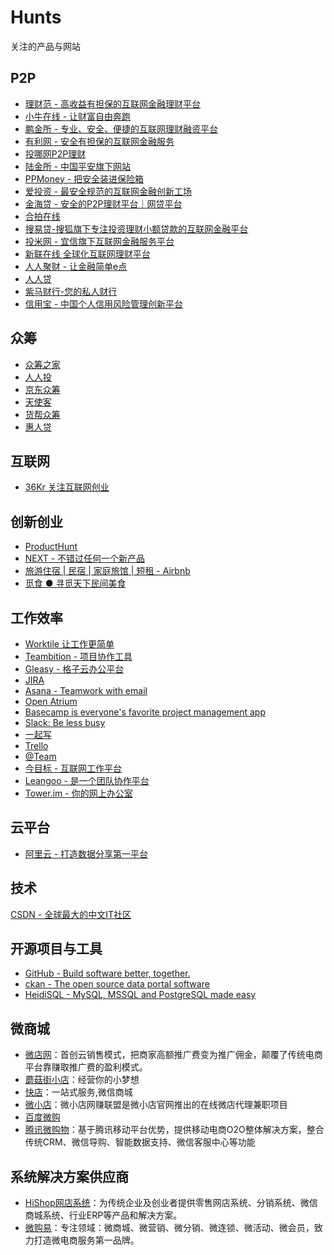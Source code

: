 # Hunts

关注的产品与网站

## P2P
* [理财范 - 高收益有担保的互联网金融理财平台](http://www.licaifan.com/)
* [小牛在线 - 让财富自由奔跑](http://www.xiaoniu88.com/)
* [鹏金所 - 专业、安全、便捷的互联网理财融资平台](http://www.penging.com/)
* [有利网 - 安全有担保的互联网金融服务](http://www.yooli.com/)
* [投哪网P2P理财](http://www.touna.cn/)
* [陆金所 - 中国平安旗下网站](http://www.lufax.com/)
* [PPMoney - 把安全装进保险箱](http://www.ppmoney.com/)
* [爱投资 - 最安全规范的互联网金融创新工场](http://www.itouzi.com/)
* [金海贷 - 安全的P2P理财平台｜网贷平台](https://www.jinhaidai.com/)
* [合拍在线](http://www.he-pai.cn/)
* [搜易贷-搜狐旗下专注投资理财小额贷款的互联网金融平台](https://www.souyidai.com/)
* [投米网 - 宜信旗下互联网金融服务平台](http://www.itoumi.com/)
* [新联在线 全球化互联网理财平台](http://www.newunion.cn/index.do)
* [人人聚财 - 让金融简单e点](http://www.rrjc.com/index.jsp)
* [人人贷](http://www.renrendai.com/)
* [紫马财行-您的私人财行](https://www.zimacaihang.com/)
* [信用宝 - 中国个人信用风险管理创新平台](http://www.xyb100.com/)

## 众筹

* [众筹之家](http://www.zczj.com/daohang/)
* [人人投](http://www.renrentou.com/)
* [京东众筹](http://z.jd.com/new.html)
* [天使客](http://www.angelclub.com/)
* [货帮众筹](http://www.daibang.com/crowdfund/)
* [惠人贷](http://www.huirendai.com/)

## 互联网
* [36Kr 关注互联网创业](http://36kr.com/)

## 创新创业
* [ProductHunt](http://www.producthunt.com/)
* [NEXT - 不错过任何一个新产品](http://www.next.36kr.com/posts)
* [旅游住宿 | 民宿 | 家庭旅馆 | 短租 - Airbnb](https://zh.airbnb.com/)
* [觅食 ● 寻觅天下民间美食](http://www.mishi.cn/)

## 工作效率
* [Worktile 让工作更简单](https://worktile.com/)
* [Teambition - 项目协作工具](https://www.teambition.com/)
* [Gleasy - 格子云办公平台](http://www.gleasy.com/)
* [JIRA](https://www.atlassian.com/software/jira)
* [Asana - Teamwork with email](https://asana.com/)
* [Open Atrium](http://openatrium.com/)
* [Basecamp is everyone's favorite project management app](https://basecamp.com/)
* [Slack: Be less busy](https://slack.com/)
* [一起写](https://yiqixie.com/)
* [Trello](https://trello.com/)
* [@Team](https://www.atteam.cn/)
* [今目标 - 互联网工作平台](http://www.jingoal.com/index.html)
* [Leangoo - 是一个团队协作平台](http://home.leangoo.com/)
* [Tower.im - 你的网上办公室](https://tower.im/)

## 云平台
* [阿里云 - 打造数据分享第一平台](http://www.aliyun.com/)

## 技术
[CSDN - 全球最大的中文IT社区](http://www.csdn.net/)

## 开源项目与工具
* [GitHub - Build software better, together.](https://github.com/)
* [ckan - The open source data portal software](http://ckan.org/)
* [HeidiSQL - MySQL, MSSQL and PostgreSQL made easy](http://www.heidisql.com/)


## 微商城


* [微店网](http://www.okwei.com/)：首创云销售模式，把商家高额推广费变为推广佣金，颠覆了传统电商平台靠赚取推广费的盈利模式。
* [蘑菇街小店](http://www.xiaodian.com/)：经营你的小梦想
* [快店](http://www.veigou.com/)：一站式服务,微信商城
* [微小店](http://v.weixiaodian.com/)：微小店网赚联盟是微小店官网推出的在线微店代理兼职项目
* [百度微购](http://weigou.baidu.com/)
* [腾讯微购物](http://weigou.qq.com/)：基于腾讯移动平台优势，提供移动电商O2O整体解决方案，整合传统CRM、微信导购、智能数据支持、微信客服中心等功能

## 系统解决方案供应商

* [HiShop网店系统](http://www.hishop.com.cn/)：为传统企业及创业者提供零售网店系统、分销系统、微信商城系统、行业ERP等产品和解决方案。
* [微购易](http://www.weigouyi.com/)：专注领域：微商城、微营销、微分销、微连锁、微活动、微会员，致力打造微电商服务第一品牌。